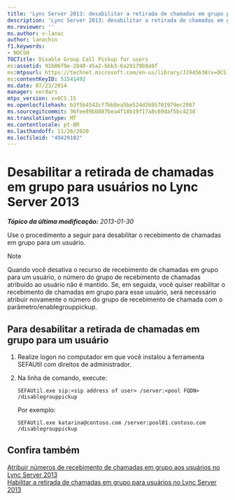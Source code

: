 ```yaml
---
title: 'Lync Server 2013: desabilitar a retirada de chamadas em grupo para usuários'
description: 'Lync Server 2013: desabilitar a retirada de chamadas em grupo para usuários.'
ms.reviewer: ''
ms.author: v-lanac
author: lanachin
f1.keywords:
- NOCSH
TOCTitle: Disable Group Call Pickup for users
ms:assetid: 91b06f9e-2840-45a2-bbb3-6a29179b9a9f
ms:mtpsurl: https://technet.microsoft.com/en-us/library/JJ945638(v=OCS.15)
ms:contentKeyID: 51541492
ms.date: 07/23/2014
manager: serdars
mtps_version: v=OCS.15
ms.openlocfilehash: b3f5b4542cf7bb8ea5be524d2695701979ec2987
ms.sourcegitcommit: 36fee89bb887bea4f18b19f17a8c69daf5bc423d
ms.translationtype: MT
ms.contentlocale: pt-BR
ms.lasthandoff: 11/26/2020
ms.locfileid: "49429102"
---
```

# <a name="disable-group-call-pickup-for-users-in-lync-server-2013"></a>Desabilitar a retirada de chamadas em grupo para usuários no Lync Server 2013

<div data-xmlns="http://www.w3.org/1999/xhtml">

<div class="topic" data-xmlns="http://www.w3.org/1999/xhtml" data-msxsl="urn:schemas-microsoft-com:xslt" data-cs="https://msdn.microsoft.com/">

<div data-asp="https://msdn2.microsoft.com/asp">



</div>

<div id="mainSection">

<div id="mainBody">

<span> </span>

_**Tópico da última modificação:** 2013-01-30_

Use o procedimento a seguir para desabilitar o recebimento de chamadas em grupo para um usuário.

<div>


> [!NOTE]  
> Quando você desativa o recurso de recebimento de chamadas em grupo para um usuário, o número do grupo de recebimento de chamadas atribuído ao usuário não é mantido. Se, em seguida, você quiser reabilitar o recebimento de chamadas em grupo para esse usuário, será necessário atribuir novamente o número do grupo de recebimento de chamada com o parâmetro/enablegrouppickup.



</div>

<div>

## <a name="to-disable-group-call-pickup-for-a-user"></a>Para desabilitar a retirada de chamadas em grupo para um usuário

1.  Realize logon no computador em que você instalou a ferramenta SEFAUtil com direitos de administrador.

2.  Na linha de comando, execute:
    
        SEFAUtil.exe sip:<sip address of user> /server:<pool FQDN> /disablegrouppickup
    
    Por exemplo:
    
        SEFAUtil.exe katarina@contoso.com /server:pool01.contoso.com /disablegrouppickup

</div>

<div>

## <a name="see-also"></a>Confira também


[Atribuir números de recebimento de chamadas em grupo aos usuários no Lync Server 2013](lync-server-2013-assign-group-call-pickup-numbers-to-users.md)  
[Habilitar a retirada de chamadas em grupo para usuários no Lync Server 2013](lync-server-2013-enable-group-call-pickup-for-users.md)  
  

</div>

</div>

<span> </span>

</div>

</div>

</div>


